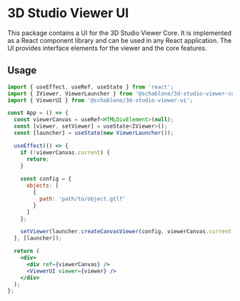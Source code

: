 # 3D Studio Viewer UI

This package contains a UI for the 3D Studio Viewer Core. It is implemented as a
React component library and can be used in any React application. The UI provides
interface elements for the viewer and the core features.

## Usage

```jsx
import { useEffect, useRef, useState } from 'react';
import { IViewer, ViewerLauncher } from '@schablone/3d-studio-viewer-core';
import { ViewerUI } from '@schablone/3d-studio-viewer-ui';

const App = () => {
  const viewerCanvas = useRef<HTMLDivElement>(null);
  const [viewer, setViewer] = useState<IViewer>();
  const [launcher] = useState(new ViewerLauncher());

  useEffect(() => {
    if (!viewerCanvas.current) {
      return;
    }
    
    const config = {
      objects: [
        {
          path: 'path/to/object.gtlf'
        }
      ]
    };

    setViewer(launcher.createCanvasViewer(config, viewerCanvas.current));
  }, [launcher]);

  return (
    <div>
      <div ref={viewerCanvas} />
      <ViewerUI viewer={viewer} />
    </div>
  );
};
```
